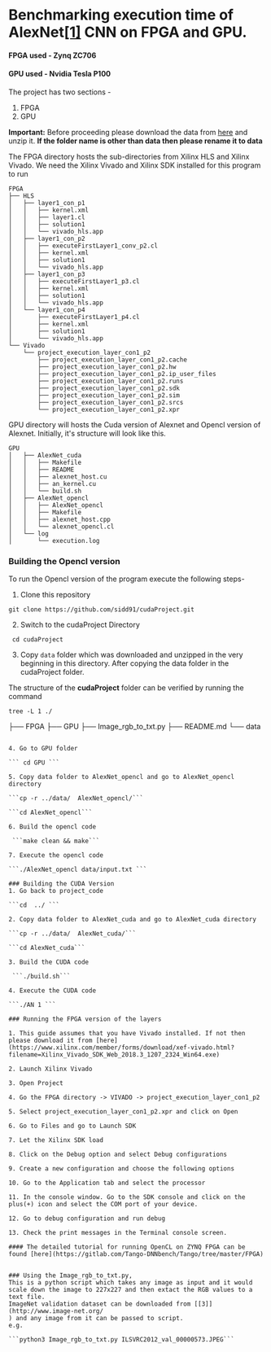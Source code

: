 # Benchmarking execution time of AlexNet[[1]](https://papers.nips.cc/paper/4824-imagenet-classification-with-deep-convolutional-neural-networks.pdf) CNN on FPGA and GPU.
#### FPGA used - Zynq ZC706
#### GPU used -  Nvidia Tesla P100

The project has two sections -  
1. FPGA 
2. GPU

**Important:** Before proceeding please download the data from [here](https://gitlab.com/Tango-DNNbench/Tango/-/archive/master/Tango-master.zip?path=GPU%2FAlexNet%2Fdata)
and unzip it. **If the folder name is other than data then please rename it to data** 

The FPGA directory hosts the sub-directories from Xilinx HLS and Xilinx Vivado. We need the Xilinx Vivado and Xilinx SDK installed for this program to run
```
FPGA
├── HLS
│   ├── layer1_con_p1
│   │   ├── kernel.xml
│   │   ├── layer1.cl
│   │   ├── solution1
│   │   └── vivado_hls.app
│   ├── layer1_con_p2
│   │   ├── executeFirstLayer1_conv_p2.cl
│   │   ├── kernel.xml
│   │   ├── solution1
│   │   └── vivado_hls.app
│   ├── layer1_con_p3
│   │   ├── executeFirstLayer1_p3.cl
│   │   ├── kernel.xml
│   │   ├── solution1
│   │   └── vivado_hls.app
│   └── layer1_con_p4
│       ├── executeFirstLayer1_p4.cl
│       ├── kernel.xml
│       ├── solution1
│       └── vivado_hls.app
└── Vivado
    └── project_execution_layer_con1_p2
        ├── project_execution_layer_con1_p2.cache
        ├── project_execution_layer_con1_p2.hw
        ├── project_execution_layer_con1_p2.ip_user_files
        ├── project_execution_layer_con1_p2.runs
        ├── project_execution_layer_con1_p2.sdk
        ├── project_execution_layer_con1_p2.sim
        ├── project_execution_layer_con1_p2.srcs
        └── project_execution_layer_con1_p2.xpr
```



GPU directory will hosts the Cuda version of Alexnet and Opencl version of Alexnet. Initially, it's structure will look like this. 

```
GPU
│   ├── AlexNet_cuda
│   │   ├── Makefile
│   │   ├── README
│   │   ├── alexnet_host.cu
│   │   ├── an_kernel.cu
│   │   └── build.sh
│   ├── AlexNet_opencl
│   │   ├── AlexNet_opencl
│   │   ├── Makefile
│   │   ├── alexnet_host.cpp
│   │   └── alexnet_opencl.cl
│   └── log
│       └── execution.log
```


### Building the Opencl version
To run the Opencl version of the program execute the following steps- 
1. Clone this repository 

```git clone https://github.com/sidd91/cudaProject.git```

2. Switch to the cudaProject Directory

``` cd cudaProject```

3. Copy ```data``` folder which was downloaded and unzipped in the very beginning in this directory. After copying the data folder in the cudaProject folder. 

The structure of the **cudaProject** folder can be verified by running the command

```
tree -L 1 ./

```
├── FPGA
├── GPU
├── Image_rgb_to_txt.py
├── README.md
└── data
```

4. Go to GPU folder

``` cd GPU ```

5. Copy data folder to AlexNet_opencl and go to AlexNet_opencl directory

```cp -r ../data/  AlexNet_opencl/```

```cd AlexNet_opencl```

6. Build the opencl code

 ```make clean && make```

7. Execute the opencl code

```./AlexNet_opencl data/input.txt ```

### Building the CUDA Version
1. Go back to project_code

```cd  ../ ```
  
2. Copy data folder to AlexNet_cuda and go to AlexNet_cuda directory

```cp -r ../data/  AlexNet_cuda/```

```cd AlexNet_cuda```

3. Build the CUDA code

 ```./build.sh```

4. Execute the CUDA code

```./AN 1 ```

### Running the FPGA version of the layers

1. This guide assumes that you have Vivado installed. If not then please download it from [here](https://www.xilinx.com/member/forms/download/xef-vivado.html?filename=Xilinx_Vivado_SDK_Web_2018.3_1207_2324_Win64.exe)

2. Launch Xilinx Vivado

3. Open Project

4. Go the FPGA directory -> VIVADO -> project_execution_layer_con1_p2

5. Select project_execution_layer_con1_p2.xpr and click on Open

6. Go to Files and go to Launch SDK

7. Let the Xilinx SDK load

8. Click on the Debug option and select Debug configurations

9. Create a new configuration and choose the following options

10. Go to the Application tab and select the processor

11. In the console window. Go to the SDK console and click on the plus(+) icon and select the COM port of your device. 

12. Go to debug configuration and run debug

13. Check the print messages in the Terminal console screen.

#### The detailed tutorial for running OpenCL on ZYNQ FPGA can be found [here](https://gitlab.com/Tango-DNNbench/Tango/tree/master/FPGA)


### Using the Image_rgb_to_txt.py, 
This is a python script which takes any image as input and it would scale down the image to 227x227 and then extact the RGB values to a text file.
ImageNet validation dataset can be downloaded from [[3]](http://www.image-net.org/
) and any image from it can be passed to script.
e.g.

```python3 Image_rgb_to_txt.py ILSVRC2012_val_00000573.JPEG```

